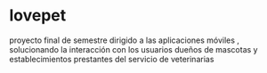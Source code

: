 # lovepet
proyecto final de semestre dirigido a las aplicaciones móviles , solucionando la interacción con los usuarios dueños de mascotas  y establecimientos prestantes del servicio de veterinarias
